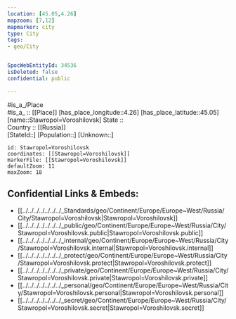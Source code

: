 ```yaml
---
location: [45.05,4.26] 
mapzoom: [7,12] 
mapmarker: city 
type: City
tags:
- geo/City


SpocWebEntityId: 34536
isDeleted: false
confidential: public

---
```

#is_a_/Place  
#is_a_ :: [[Place]] 
[has_place_longitude::4.26] 
[has_place_latitude::45.05] 
[name::Stawropol=Voroshilovsk] 
State ::  
Country :: [[Russia]]  
[StateId::] 
[Population::] 
[Unknown::] 


```leaflet
id: Stawropol=Voroshilovsk
coordinates: [[Stawropol=Voroshilovsk]] 
markerFile: [[Stawropol=Voroshilovsk]] 
defaultZoom: 11 
maxZoom: 18
```


## Confidential Links & Embeds: 
- [[../../../../../../../_Standards/geo/Continent/Europe/Europe~West/Russia/City/Stawropol=Voroshilovsk|Stawropol=Voroshilovsk]] 
- [[../../../../../../../_public/geo/Continent/Europe/Europe~West/Russia/City/Stawropol=Voroshilovsk.public|Stawropol=Voroshilovsk.public]] 
- [[../../../../../../../_internal/geo/Continent/Europe/Europe~West/Russia/City/Stawropol=Voroshilovsk.internal|Stawropol=Voroshilovsk.internal]] 
- [[../../../../../../../_protect/geo/Continent/Europe/Europe~West/Russia/City/Stawropol=Voroshilovsk.protect|Stawropol=Voroshilovsk.protect]] 
- [[../../../../../../../_private/geo/Continent/Europe/Europe~West/Russia/City/Stawropol=Voroshilovsk.private|Stawropol=Voroshilovsk.private]] 
- [[../../../../../../../_personal/geo/Continent/Europe/Europe~West/Russia/City/Stawropol=Voroshilovsk.personal|Stawropol=Voroshilovsk.personal]] 
- [[../../../../../../../_secret/geo/Continent/Europe/Europe~West/Russia/City/Stawropol=Voroshilovsk.secret|Stawropol=Voroshilovsk.secret]] 
